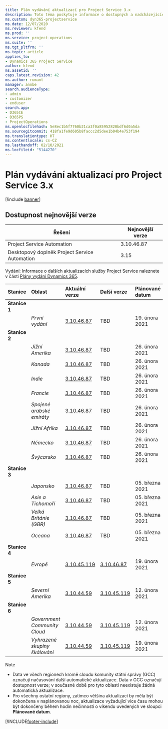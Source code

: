 ```yaml
---
title: Plán vydávání aktualizací pro Project Service 3.x
description: Toto téma poskytuje informace o dostupných a nadcházejících vydáních Dynamics 365 Project Service Automation.
ms.custom: dyn365-projectservice
ms.date: 12/07/2020
ms.reviewer: kfend
ms.prod: ''
ms.service: project-operations
ms.suite: ''
ms.tgt_pltfrm: ''
ms.topic: article
applies_to:
- Dynamics 365 Project Service
author: kfend
ms.assetid: ''
caps.latest.revision: 42
ms.author: rumant
manager: annbe
search.audienceType:
- admin
- customizer
- enduser
search.app:
- D365CE
- D365PS
- ProjectOperations
ms.openlocfilehash: 5e8ec1b5f7760b21ca3f0a85952820bdf6d0a5da
ms.sourcegitcommit: 418fa1fe9d605b8faccc2d5dee1b04b4e753f194
ms.translationtype: HT
ms.contentlocale: cs-CZ
ms.lasthandoff: 02/10/2021
ms.locfileid: "5144270"
---
```

# <a name="update-release-schedule-for-project-service-3x"></a>Plán vydávání aktualizací pro Project Service 3.x

[!include [banner](../includes/psa-now-project-operations.md)]

## <a name="latest-version-availability"></a>Dostupnost nejnovější verze

| Řešení  | Nejnovější verze |
|-------|----|
| Project Service Automation    | 3.10.46.87 |
| Desktopový doplněk Project Service Automation                | 3.15          |

Vydání: Informace o dalších aktualizacích služby Project Service naleznete v části [Plány vydání Dynamics 365](https://docs.microsoft.com/dynamics365/release-plans/). 

| Stanice  | Oblast | Aktuální verze | Další verze |  Plánované datum
| :---   | :---   | :---   | :---   |:---   |         
|<strong>Stanice 1</strong> | |  |  | |
| | <i>První vydání</i> | [3.10.46.87](whats-new-ur-28-5.md) | TBD | 19. února 2021
|<strong>Stanice 2</strong> | |  |  | |
| | <i>Jižní Amerika</i> | [3.10.46.87](whats-new-ur-28-5.md) | TBD | 26. února 2021
| | <i>Kanada</i> | [3.10.46.87](whats-new-ur-28-5.md) | TBD | 26. února 2021
| | <i>Indie</i> | [3.10.46.87](whats-new-ur-28-5.md) | TBD | 26. února 2021
| | <i>Francie</i> | [3.10.46.87](whats-new-ur-28-5.md) | TBD | 26. února 2021
| | <i>Spojené arabské emiráty</i> | [3.10.46.87](whats-new-ur-28-5.md) | TBD | 26. února 2021
| | <i>Jižní Afrika</i> | [3.10.46.87](whats-new-ur-28-5.md) | TBD | 26. února 2021
| | <i>Německo</i> | [3.10.46.87](whats-new-ur-28-5.md) | TBD | 26. února 2021
| | <i>Švýcarsko</i> | [3.10.46.87](whats-new-ur-28-5.md) | TBD | 26. února 2021
|<strong>Stanice 3</strong> | |  |  | |
| | <i>Japonsko</i> | [3.10.46.87](whats-new-ur-28-5.md) | TBD | 05. března 2021
| | <i>Asie a Tichomoří</i> | [3.10.46.87](whats-new-ur-28-5.md) | TBD | 05. března 2021
| | <i>Velká Británie (GBR)</i> | [3.10.46.87](whats-new-ur-28-5.md) | TBD | 05. března 2021
| | <i>Oceana</i> | [3.10.46.87](whats-new-ur-28-5.md) | TBD | 05. března 2021
|<strong>Stanice 4</strong> | |  |  | |
| | <i>Evropě</i> | [3.10.45.119](whats-new-ur-27-5.md) | [3.10.46.87](whats-new-ur-28-5.md) | 19. února 2021
|<strong>Stanice 5</strong> | |  |  | |
| | <i>Severní Amerika</i> | [3.10.44.59](whats-new-ur-26.md) | [3.10.45.119](whats-new-ur-27-5.md) | 12. února 2021
|<strong>Stanice 6</strong> | |  |  | |
| | <i>Government Community Cloud</i> | [3.10.44.59](whats-new-ur-26.md) | [3.10.45.119](whats-new-ur-27-5.md) | 12. února 2021
| | <i>Vyhrazené skupiny škálování</i> | [3.10.44.59](whats-new-ur-26.md) | [3.10.45.119](whats-new-ur-27-5.md) | 19. února 2021

>[!Note]
> - Data ve všech regionech kromě cloudu komunity státní správy (GCC) označují načasování další automatické aktualizace. Data v GCC označují dostupnost verze; v současné době pro tyto oblasti neexistuje žádná automatická aktualizace.
> - Pro všechny ostatní regiony, zatímco většina aktualizací by měla být dokončena v naplánovanou noc, aktualizace vyžadující více času mohou být dokončeny během hodin nečinnosti o víkendu uvedených ve sloupci **Plánované datum**.


[!INCLUDE[footer-include](../includes/footer-banner.md)]